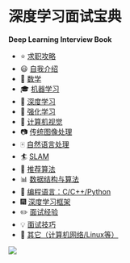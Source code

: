 # 深度学习面试宝典

**Deep Learning Interview Book**

- :star: [求职攻略](https://github.com/amusi/AI-Job-Notes)
- :smiley: [自我介绍](docs/自我介绍.md)
- :1234: [数学](docs/数学.md)
- :mortar_board: [机器学习](docs/机器学习.md)
- :closed_book: [深度学习](docs/深度学习.md)
- :green_book: [强化学习](docs/强化学习.md)
- :eyes: [计算机视觉](docs/计算机视觉.md)
- :camera: [传统图像处理](docs/传统图像处理.md)
- :mahjong: [自然语言处理](docs/自然语言处理.md)
- :surfer: [SLAM](docs/SLAM.md)
- :busts_in_silhouette: [推荐算法](docs/推荐算法.md)
- :bar_chart: [数据结构与算法](docs/数据结构与算法.md)
- :snake: [编程语言：C/C++/Python](docs/编程语言.md)
- :fireworks: [深度学习框架](docs/深度学习框架.md)
- :pencil2: [面试经验](docs/面试经验.md)
- :bulb: [面试技巧](docs/面试技巧.md)
- :mega: [其它（计算机网络/Linux等）](docs/其它.md)


![](docs/imgs/DLIB-Mindmap.png)


